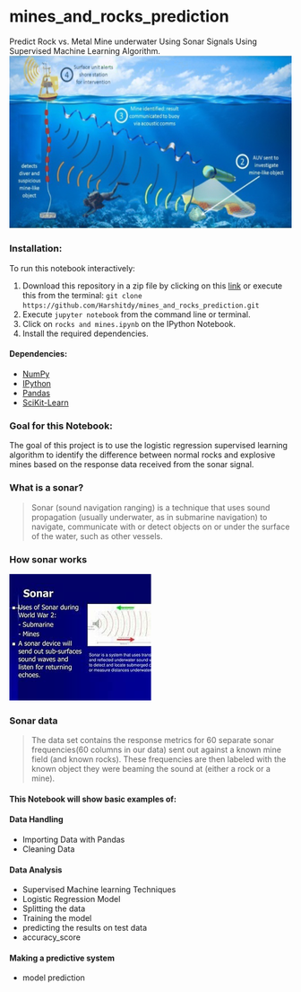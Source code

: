 # mines_and_rocks_prediction

Predict Rock vs. Metal Mine underwater Using Sonar Signals Using Supervised Machine Learning Algorithm.
![](images/rocks_mines.png)

### Installation:

To run this notebook interactively:

1. Download this repository in a zip file by clicking on this [link](https://github.com/Harshitdy/mines_and_rocks_prediction/archive/refs/heads/github.zip) or execute this from the terminal:
`git clone https://github.com/Harshitdy/mines_and_rocks_prediction.git`
2. Execute `jupyter notebook` from the command line or terminal.
3. Click on `rocks and mines.ipynb` on the IPython Notebook.
4. Install the required dependencies.

#### Dependencies:
* [NumPy](http://www.numpy.org/)
* [IPython](http://ipython.org/)
* [Pandas](http://pandas.pydata.org/)
* [SciKit-Learn](http://scikit-learn.org/stable/)


### Goal for this Notebook:
The goal of this project is to use the logistic regression supervised learning algorithm to identify the difference between normal rocks and explosive mines based on the response data received from the sonar signal.

### What is a sonar?
>Sonar (sound navigation ranging) is a technique that uses sound propagation (usually underwater, as in submarine navigation) to navigate, communicate with or detect objects on or under the surface of the water, such as other vessels.

### How sonar works

![](images/sonar.jfif)

### Sonar data
>The data set contains the response metrics for 60 separate sonar frequencies(60 columns in our data) sent out against a known mine field (and known rocks). These frequencies are then labeled with the known object they were beaming the sound at (either a rock or a mine).

#### This Notebook will show basic examples of:
#### Data Handling
*   Importing Data with Pandas
*   Cleaning Data

#### Data Analysis
*    Supervised Machine learning Techniques
*    Logistic Regression Model
*    Splitting the data
*    Training the model
*    predicting the results on test data
*    accuracy_score

#### Making a predictive system
*    model prediction

